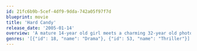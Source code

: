 ```yaml
---
id: 21fc6b9b-5cef-4df9-9dda-742a05f97f7d
blueprint: movie
title: 'Hard Candy'
release_date: '2005-01-14'
overview: 'A mature 14-year old girl meets a charming 32-year old photographer on the Internet. Suspecting that he is a pedophile, she goes to his home in an attempt to expose him.'
genres: '[{"id": 18, "name": "Drama"}, {"id": 53, "name": "Thriller"}]'
---
```

